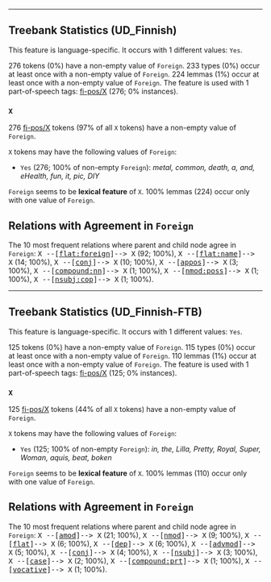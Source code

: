 

--------------------------------------------------------------------------------

## Treebank Statistics (UD_Finnish)

This feature is language-specific.
It occurs with 1 different values: `Yes`.

276 tokens (0%) have a non-empty value of `Foreign`.
233 types (0%) occur at least once with a non-empty value of `Foreign`.
224 lemmas (1%) occur at least once with a non-empty value of `Foreign`.
The feature is used with 1 part-of-speech tags: [fi-pos/X]() (276; 0% instances).

### `X`

276 [fi-pos/X]() tokens (97% of all `X` tokens) have a non-empty value of `Foreign`.

`X` tokens may have the following values of `Foreign`:

* `Yes` (276; 100% of non-empty `Foreign`): <em>metal, common, death, a, and, eHealth, fun, it, pic, DIY</em>

`Foreign` seems to be **lexical feature** of `X`. 100% lemmas (224) occur only with one value of `Foreign`.

## Relations with Agreement in `Foreign`

The 10 most frequent relations where parent and child node agree in `Foreign`:
<tt>X --[<a href="../dep/flat:foreign.html">flat:foreign</a>]--> X</tt> (92; 100%),
<tt>X --[<a href="../dep/flat:name.html">flat:name</a>]--> X</tt> (14; 100%),
<tt>X --[<a href="../dep/conj.html">conj</a>]--> X</tt> (10; 100%),
<tt>X --[<a href="../dep/appos.html">appos</a>]--> X</tt> (3; 100%),
<tt>X --[<a href="../dep/compound:nn.html">compound:nn</a>]--> X</tt> (1; 100%),
<tt>X --[<a href="../dep/nmod:poss.html">nmod:poss</a>]--> X</tt> (1; 100%),
<tt>X --[<a href="../dep/nsubj:cop.html">nsubj:cop</a>]--> X</tt> (1; 100%).



--------------------------------------------------------------------------------

## Treebank Statistics (UD_Finnish-FTB)

This feature is language-specific.
It occurs with 1 different values: `Yes`.

125 tokens (0%) have a non-empty value of `Foreign`.
115 types (0%) occur at least once with a non-empty value of `Foreign`.
110 lemmas (1%) occur at least once with a non-empty value of `Foreign`.
The feature is used with 1 part-of-speech tags: [fi-pos/X]() (125; 0% instances).

### `X`

125 [fi-pos/X]() tokens (44% of all `X` tokens) have a non-empty value of `Foreign`.

`X` tokens may have the following values of `Foreign`:

* `Yes` (125; 100% of non-empty `Foreign`): <em>in, the, Lilla, Pretty, Royal, Super, Woman, aquis, beat, boken</em>

`Foreign` seems to be **lexical feature** of `X`. 100% lemmas (110) occur only with one value of `Foreign`.

## Relations with Agreement in `Foreign`

The 10 most frequent relations where parent and child node agree in `Foreign`:
<tt>X --[<a href="../dep/amod.html">amod</a>]--> X</tt> (21; 100%),
<tt>X --[<a href="../dep/nmod.html">nmod</a>]--> X</tt> (9; 100%),
<tt>X --[<a href="../dep/flat.html">flat</a>]--> X</tt> (6; 100%),
<tt>X --[<a href="../dep/dep.html">dep</a>]--> X</tt> (6; 100%),
<tt>X --[<a href="../dep/advmod.html">advmod</a>]--> X</tt> (5; 100%),
<tt>X --[<a href="../dep/conj.html">conj</a>]--> X</tt> (4; 100%),
<tt>X --[<a href="../dep/nsubj.html">nsubj</a>]--> X</tt> (3; 100%),
<tt>X --[<a href="../dep/case.html">case</a>]--> X</tt> (2; 100%),
<tt>X --[<a href="../dep/compound:prt.html">compound:prt</a>]--> X</tt> (1; 100%),
<tt>X --[<a href="../dep/vocative.html">vocative</a>]--> X</tt> (1; 100%).

